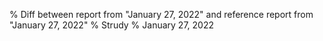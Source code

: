 % Diff between report from "January 27, 2022" and reference report from "January 27, 2022"
% Strudy
% January 27, 2022


